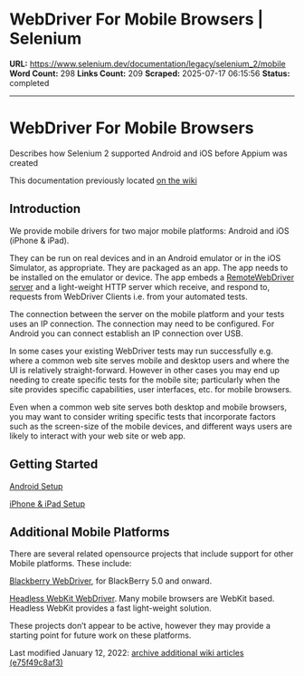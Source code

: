 # WebDriver For Mobile Browsers | Selenium

**URL:** https://www.selenium.dev/documentation/legacy/selenium_2/mobile
**Word Count:** 298
**Links Count:** 209
**Scraped:** 2025-07-17 06:15:56
**Status:** completed

---

# WebDriver For Mobile Browsers

Describes how Selenium 2 supported Android and iOS before Appium was created

This documentation previously located [on the wiki](https://github.com/SeleniumHQ/selenium/wiki/Untrusted-SSL-Certificates)

## Introduction

We provide mobile drivers for two major mobile platforms: Android and iOS \(iPhone & iPad\).

They can be run on real devices and in an Android emulator or in the iOS Simulator, as appropriate. They are packaged as an app. The app needs to be installed on the emulator or device. The app embeds a [RemoteWebDriver server](https://github.com/SeleniumHQ/selenium/wiki/RemoteWebDriverServer) and a light-weight HTTP server which receive, and respond to, requests from WebDriver Clients i.e. from your automated tests.

The connection between the server on the mobile platform and your tests uses an IP connection. The connection may need to be configured. For Android you can connect establish an IP connection over USB.

In some cases your existing WebDriver tests may run successfully e.g. where a common web site serves mobile and desktop users and where the UI is relatively straight-forward. However in other cases you may end up needing to create specific tests for the mobile site; particularly when the site provides specific capabilities, user interfaces, etc. for mobile browsers.

Even when a common web site serves both desktop and mobile browsers, you may want to consider writing specific tests that incorporate factors such as the screen-size of the mobile devices, and different ways users are likely to interact with your web site or web app.

## Getting Started

[Android Setup](https://github.com/SeleniumHQ/selenium/wiki/AndroidDriver)

[iPhone & iPad Setup](https://github.com/SeleniumHQ/selenium/wiki/IPhoneDriver)

## Additional Mobile Platforms

There are several related opensource projects that include support for other Mobile platforms. These include:

[Blackberry WebDriver](http://code.google.com/p/webdriver-blackberry/), for BlackBerry 5.0 and onward.

[Headless WebKit WebDriver](http://code.google.com/p/webkitdriver/). Many mobile browsers are WebKit based. Headless WebKit provides a fast light-weight solution.

These projects don’t appear to be active, however they may provide a starting point for future work on these platforms.

Last modified January 12, 2022: [archive additional wiki articles \(e75f49c8af3\)](https://github.com/SeleniumHQ/seleniumhq.github.io/commit/e75f49c8af3399b86b1df1c28b1c3c61e1c99fb5)